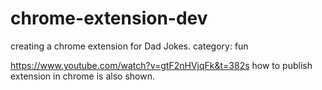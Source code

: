 ﻿# chrome-extension-dev

creating a chrome extension for Dad Jokes.
category: fun

https://www.youtube.com/watch?v=gtF2nHVjqFk&t=382s
how to publish extension in chrome is also shown.
